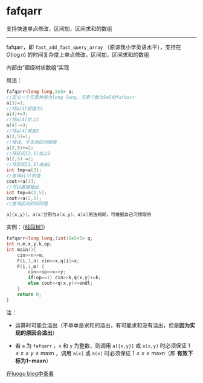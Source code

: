 # fafqarr
支持快速单点修改，区间加，区间求和的数组

------

fafqarr，即 ``fast_add_fast_query_array`` （原谅我小学英语水平），支持在 $O(\log n)$ 的时间复杂度上单点修改，区间加，区间求和的数组

内部由“超级树状数组”实现

用法：

```cpp
fafqarr<long long,5e5> a;
//定义一个元素种类为long long，元素个数为5e5的fafqarr
a[3]=1;
//将a[3]赋值为1
a[4]+=3;
//将a[4]加上3
a[4]-=3;
//将a[4]减去3
a(2,5)=1;
//错误，不支持区间赋值
a(2,5)+=2;
//将区间[2,5]加上2
a(2,5)-=2;
//将区间[2,5]减去2
int tmp=a[3];
//查询a[3]的值
cout<<a[3];
//可以直接输出
int tmp=a(2,5);
cout<<a(2,5);
//查询区间的和同理

a[{x,y}]、a(x)分别与a(x,y)、a[x]用法相同，可根据自己习惯取用
```

实例：（[线段树1](https://www.luogu.com.cn/problem/P3372)）

```cpp
fafqarr<long long,(int)5e5+5> q;
int n,m,x,y,k,op;
int main(){
    cin>>n>>m;
    F(i,1,n) cin>>x,q[i]=x;
    F(i,1,m) {
        cin>>op>>x>>y;
        if(op==1) cin>>k,q(x,y)+=k;
        else cout<<q(x,y)<<endl;
    }
    return 0;
}
```

注：

- 运算时可能会溢出（不单单是求和的溢出，有可能求和没有溢出，但是**因为实现的原因会溢出**）

- 若 ``a`` 为 ``fafqarr`` ，``x`` 和 ``y`` 为整数，则调用 ``a[{x,y}]`` 或 ``a(x,y)`` 时必须保证 $1\leq x\leq y\leq \text{maxn}$ ，调用 ``a[x]`` 或 ``a(x)`` 时必须保证 $1\leq x\leq \text{maxn}$（即 **有效下标为1~maxn**）


[在luogu blog中查看](https://konyakest.blog.luogu.org/fafqarr)

